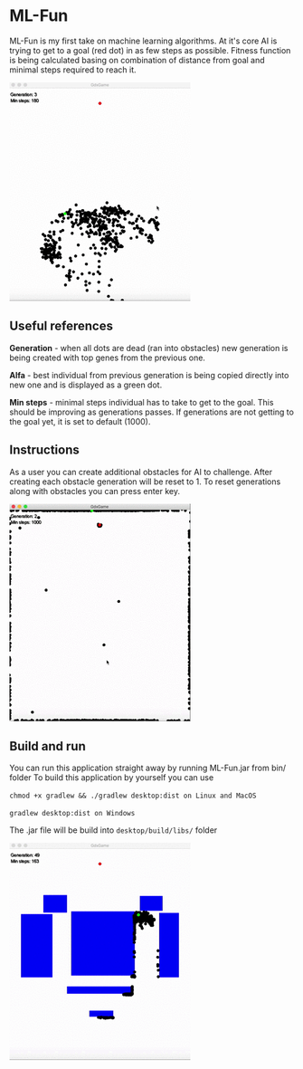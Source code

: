 # ML-Fun

ML-Fun is my first take on machine learning algorithms. At it's core AI is trying to get to a goal (red dot) in as few steps as possible. Fitness function is being calculated basing on combination of distance from goal and minimal steps required to reach it.

![screenshot](https://github.com/gosu94/ML-Fun/blob/master/ml2.gif?raw=true)


## Useful references

**Generation** - when all dots are dead (ran into obstacles) new generation is being created with top genes from the previous one.

**Alfa** - best individual from previous generation is being copied directly into new one and is displayed as a green dot.

**Min steps** - minimal steps individual has to take to get to the goal. This should be improving as generations passes. If generations are not getting to the goal yet, it is set to default (1000).

## Instructions
As a user you can create additional obstacles for AI to challenge. After creating each obstacle generation will be reset to 1.
To reset generations along with obstacles you can press enter key.


![screenshot](https://github.com/gosu94/ML-Fun/blob/master/ml3.gif?raw=true)


## Build and run

You can run this application straight away by running ML-Fun.jar from bin/ folder
To build this application by yourself you can use 

`chmod +x gradlew && ./gradlew desktop:dist on Linux and MacOS`

`gradlew desktop:dist on Windows`

The .jar file will be build into `desktop/build/libs/` folder


![screenshot](https://github.com/gosu94/ML-Fun/blob/master/ml1.gif?raw=true)
